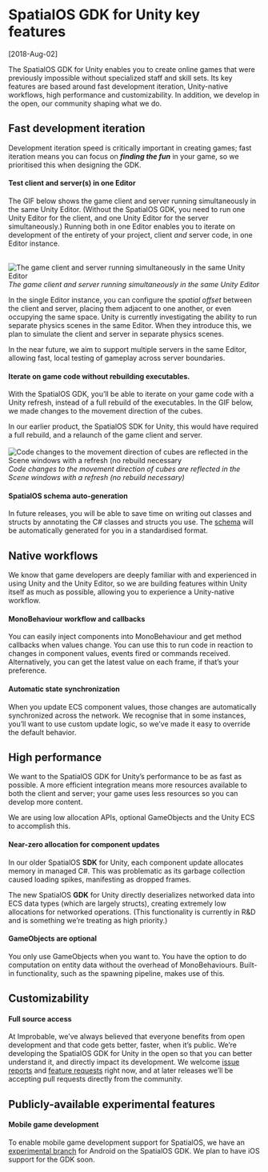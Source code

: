
# SpatialOS GDK for Unity key features

[2018-Aug-02]

The SpatialOS GDK for Unity enables you to create online games that were previously impossible without specialized staff and skill sets. Its key features are based around fast development iteration, Unity-native workflows, high performance and customizability. In addition, we develop in the open, our community shaping what we do.

## Fast development iteration

Development iteration speed is critically important in creating games; fast iteration means you can focus on ***finding the fun*** in your game, so we prioritised this when designing the GDK.

#### Test client and server(s) in one Editor

The GIF below shows the game client and server running simultaneously in the same Unity Editor. (Without the SpatialOS GDK, you need to run one Unity Editor for the client, and one Unity Editor for the server simultaneously.) Running both in one Editor enables you to iterate on development of the entirety of your project, client *and* server code, in one Editor instance.
<br/>
<br/>

![The game client and server running simultaneously in the same Unity Editor](../../assets/key-features-page-client-server.gif)
*The game client and server running simultaneously in the same Unity Editor*

In the single Editor instance, you can configure the *spatial offset* between the client and server, placing them adjacent to one another, or even occupying the same space. Unity is currently investigating the ability to run separate physics scenes in the same Editor. When they introduce this, we plan to simulate the client and server in separate physics scenes.

In the near future, we aim to support multiple servers in the same Editor, allowing fast, local testing of gameplay across server boundaries.

#### Iterate on game code without rebuilding executables.

With the SpatialOS GDK, you’ll be able to iterate on your game code with a Unity refresh, instead of a full rebuild of the executables. In the GIF below, we made changes to the movement direction of the cubes. 

In our earlier product, the SpatialOS SDK for Unity, this would have required a full rebuild, and a relaunch of the game client and server.
<br/>
<br/>
![Code changes to the movement direction of cubes are reflected in the Scene windows with a refresh (no rebuild necessary](../../assets/key-features-page-refresh.gif)
*Code changes to the movement direction of cubes are reflected in the Scene windows with a refresh (no rebuild necessary)*

#### SpatialOS schema auto-generation

In future releases, you will be able to save time on writing out classes and structs by annotating the C# classes and structs you use. The [schema](https://docs.improbable.io/reference/latest/shared/glossary#schema) will be automatically generated for you in a standardised format. 

## Native workflows

We know that game developers are deeply familiar with and experienced in using Unity and the Unity Editor, so we are building features within Unity itself as much as possible, allowing you to experience a Unity-native workflow. 

#### MonoBehaviour workflow and callbacks

You can easily inject components into MonoBehaviour and get method callbacks when values change. You can use this to run code in reaction to changes in component values, events fired or commands received. Alternatively, you can get the latest value on each frame, if that’s your preference. 

#### Automatic state synchronization

When you update ECS component values, those changes are automatically synchronized across the network. We recognise that in some instances, you’ll want to use custom update logic, so we’ve made it easy to override the default behavior.

## High performance

We want to the SpatialOS GDK for Unity’s performance to be as fast as possible. A more efficient integration means more resources available to both the client and server; your game uses less resources so you can develop more content.

We are using low allocation APIs, optional GameObjects and the Unity ECS to accomplish this. 

#### Near-zero allocation for component updates

In our older SpatialOS **SDK** for Unity, each component update allocates memory in managed C#. This was problematic as its garbage collection caused loading spikes, manifesting as dropped frames. 

The new SpatialOS **GDK** for Unity directly deserializes networked data into ECS data types (which are largely structs), creating extremely low allocations for networked operations. (This functionality is currently in R&D and is something we’re treating as high priority.)

#### GameObjects are optional

You only use GameObjects when you want to. You have the option to do computation on entity data without the overhead of MonoBehaviours. Built-in functionality, such as the spawning pipeline, makes use of this.   

## Customizability

#### Full source access

At Improbable, we’ve always believed that everyone benefits from open development and that code gets better, faster, when it’s public. We’re developing the SpatialOS GDK for Unity in the open so that you can better understand it, and directly impact its development. We welcome [issue reports](https://github.com/spatialos/UnityGDK/issues) and [feature requests](https://github.com/spatialos/UnityGDK#give-us-feedback) right now, and at later releases we’ll be accepting pull requests directly from the community.

## Publicly-available experimental features

#### Mobile game development

To enable mobile game development support for SpatialOS, we have an [experimental branch](../../../../../tree/experimental/mobile-support) for Android on the SpatialOS GDK. We plan to have iOS support for the GDK soon.

